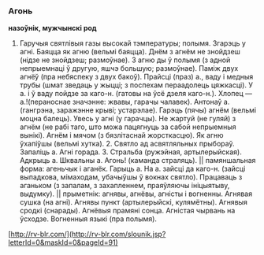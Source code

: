### Агонь
**назоўнік, мужчынскі род**

1. Гаручыя святлівыя газы высокай тэмпературы; полымя. Згарэць у агні. Баяцца як агню (вельмі баяцца). Днём з агнём не знойдзеш (нідзе не знойдзеш; размоўнае). З агню ды ў полымя (з адной непрыемнаці ў другую, яшчэ большую; размоўнае). Паміж двух агнёў (пра небяспеку з двух бакоў). Прайсці (праз) а., ваду і медныя трубы (шмат зведаць у жыцці; з поспехам пераадолець цяжкасці). У а. і ў ваду пойдзе за каго-н. (гатовы на ўсё дзеля каго-н.). Хлопец —а.!(пераноснае значэнне: жвавы, гарачы чалавек). Антонаў а. (гангрэна, заражэнне крыві; устарэлае). Гарэць (пячы) агнём (вельмі моцна балець). Увесь у агні (у гарачцы). Не жартуй (не гуляй) з агнём (не рабі таго, што можа пацягнуць за сабой непрыемныя вынікі). Агнём і мячом (з бязлітаснай жорсткасцю). Як агню ўхапіўшы (вельмі хутка). 2. Святло ад асвятляльных прыбораў. Запаліць а. Агні горада. 3. Стральба (ружэйная, артылерыйская). Адкрыць а. Шквальны а. Агонь! (каманда страляць). || памяншальная форма: агеньчык і аганёк. Гарыць а. На а. зайсці да каго-н. (зайсці выпадкова, мімаходам, убачыўшы ў вокнах святло). Працаваць з аганьком (з запалам, з захапленнем, праяўляючы ініцыятыву, выдумку). || прыметнік: агнявы, агнёвы, агністы і вогненны. Агнявая сушка (на агні). Агнявы пункт (артылерыйскі, кулямётны). Агнявыя сродкі (снарады). Агнёвыя прамяні сонца. Агністая чырвань на ўсходзе. Вогненныя языкі (пра полымя).

<a rel="author">[http://rv-blr.com/](http://rv-blr.com/slounik.jsp?letterId=0&maskId=0&pageId=91)</a>

